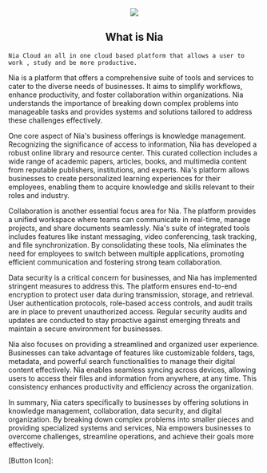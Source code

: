 <div align="center">
<img src="https://i.ibb.co/1mhS3d1/welcome-to-Home.png" align="center"/>

## <b> What is Nia </b>
</div>

```
Nia Cloud an all in one cloud based platform that allows a user to work , study and be more productive.
```

Nia is a platform that offers a comprehensive suite of tools and services to cater to the diverse needs of businesses. It aims to simplify workflows, enhance productivity, and foster collaboration within organizations. Nia understands the importance of breaking down complex problems into manageable tasks and provides systems and solutions tailored to address these challenges effectively.

One core aspect of Nia's business offerings is knowledge management. Recognizing the significance of access to information, Nia has developed a robust online library and resource center. This curated collection includes a wide range of academic papers, articles, books, and multimedia content from reputable publishers, institutions, and experts. Nia's platform allows businesses to create personalized learning experiences for their employees, enabling them to acquire knowledge and skills relevant to their roles and industry.

Collaboration is another essential focus area for Nia. The platform provides a unified workspace where teams can communicate in real-time, manage projects, and share documents seamlessly. Nia's suite of integrated tools includes features like instant messaging, video conferencing, task tracking, and file synchronization. By consolidating these tools, Nia eliminates the need for employees to switch between multiple applications, promoting efficient communication and fostering strong team collaboration.

Data security is a critical concern for businesses, and Nia has implemented stringent measures to address this. The platform ensures end-to-end encryption to protect user data during transmission, storage, and retrieval. User authentication protocols, role-based access controls, and audit trails are in place to prevent unauthorized access. Regular security audits and updates are conducted to stay proactive against emerging threats and maintain a secure environment for businesses.

Nia also focuses on providing a streamlined and organized user experience. Businesses can take advantage of features like customizable folders, tags, metadata, and powerful search functionalities to manage their digital content effectively. Nia enables seamless syncing across devices, allowing users to access their files and information from anywhere, at any time. This consistency enhances productivity and efficiency across the organization.

In summary, Nia caters specifically to businesses by offering solutions in knowledge management, collaboration, data security, and digital organization. By breaking down complex problems into smaller pieces and providing specialized systems and services, Nia empowers businesses to overcome challenges, streamline operations, and achieve their goals more effectively.

[Button Icon]: 

